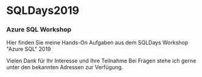 # SQLDays2019
### Azure SQL Workshop

Hier finden Sie meine Hands-On Aufgaben aus dem SQLDays Workshop "Azure SQL" 2019

Vielen Dank für Ihr Interesse und Ihre Teilnahme
Bei Fragen stehe ich gerne unter den bekannten Adressen zur Verfügung.

